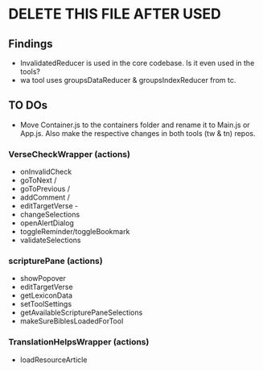 # DELETE THIS FILE AFTER USED

## Findings

- InvalidatedReducer is used in the core codebase. Is it even used in the tools?
- wa tool uses groupsDataReducer & groupsIndexReducer from tc.

## TO DOs

- Move Container.js to the containers folder and rename it to Main.js or App.js. Also make the respective changes in both tools (tw & tn) repos.

### VerseCheckWrapper (actions)

- onInvalidCheck
- goToNext /
- goToPrevious /
- addComment /
- editTargetVerse -
- changeSelections
- openAlertDialog
- toggleReminder/toggleBookmark
- validateSelections

### scripturePane (actions)

- showPopover
- editTargetVerse
- getLexiconData
- setToolSettings
- getAvailableScripturePaneSelections
- makeSureBiblesLoadedForTool

### TranslationHelpsWrapper (actions)

- loadResourceArticle
